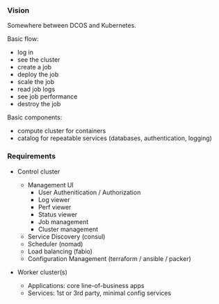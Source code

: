 
### Vision

Somewhere between DCOS and Kubernetes.

Basic flow:

- log in
- see the cluster
- create a job
- deploy the job
- scale the job
- read job logs
- see job performance
- destroy the job

Basic components:

- compute cluster for containers
- catalog for repeatable services (databases, authentication, logging)

### Requirements

- Control cluster
    - Management UI
        - User Authenitication / Authorization
        - Log viewer
        - Perf viewer
        - Status viewer
        - Job management
        - Cluster management
    - Service Discovery (consul)
    - Scheduler (nomad)
    - Load balancing (fabio)
    - Configuration Management (terraform / ansible / packer)

- Worker cluster(s)
    - Applications: core line-of-business apps
    - Services: 1st or 3rd party, minimal config services
